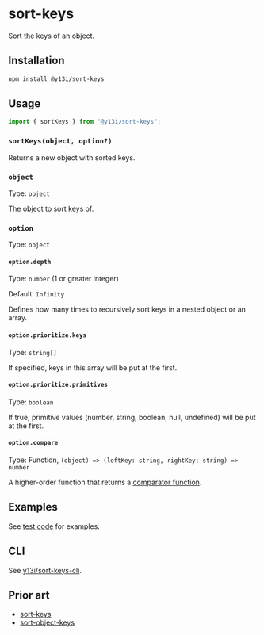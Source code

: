 # sort-keys

Sort the keys of an object.

## Installation

```sh
npm install @y13i/sort-keys
```

## Usage

```js
import { sortKeys } from "@y13i/sort-keys";
```

### `sortKeys(object, option?)`

Returns a new object with sorted keys.

### `object`

Type: `object`

The object to sort keys of.

### `option`

Type: `object`

#### `option.depth`

Type: `number` (1 or greater integer)

Default: `Infinity`

Defines how many times to recursively sort keys in a nested object or an array.

#### `option.prioritize.keys`

Type: `string[]`

If specified, keys in this array will be put at the first.

#### `option.prioritize.primitives`

Type: `boolean`

If true, primitive values (number, string, boolean, null, undefined) will be put at the first.

#### `option.compare`

Type: Function, `(object) => (leftKey: string, rightKey: string) => number`

A higher-order function that returns a [comparator function](https://developer.mozilla.org/en-US/docs/Web/JavaScript/Reference/Global_Objects/Array/sort).

## Examples

See [test code](./src/index.test.ts) for examples.

## CLI

See [y13i/sort-keys-cli](https://github.com/y13i/sort-keys-cli).

## Prior art

- [sort-keys](https://www.npmjs.com/package/sort-keys)
- [sort-object-keys](https://www.npmjs.com/package/sort-object-keys)
